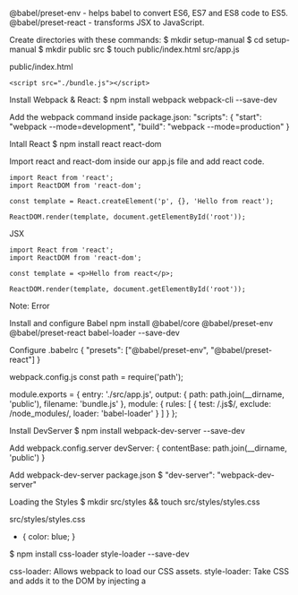 @babel/preset-env - helps babel to convert ES6, ES7 and ES8 code to ES5.
@babel/preset-react - transforms JSX to JavaScript.

Create directories with these commands:
$ mkdir setup-manual
$ cd setup-manual
$ mkdir public src
$ touch public/index.html src/app.js

public/index.html
<!DOCTYPE html>
<html>
  <head>
    <meta charset="UTF-8" />
    <meta name="viewport" content="width=device-width, initial-scale=1.0" />
    <meta http-equiv="X-UA-Compatible" content="ie=edge" />
    <title>React App</title>
  </head>

  <body>
    <div id="root"></div>

    <script src="./bundle.js"></script>
  </body>
</html>

Install Webpack & React:
$ npm install webpack webpack-cli --save-dev

Add the webpack command inside package.json:
"scripts": {
    "start": "webpack --mode=development",
    "build": "webpack --mode=production"
}

Intall React
$ npm install react react-dom

Import react and react-dom inside our app.js file and add react code.
```
import React from 'react';
import ReactDOM from 'react-dom';

const template = React.createElement('p', {}, 'Hello from react');

ReactDOM.render(template, document.getElementById('root'));
```

JSX
```
import React from 'react';
import ReactDOM from 'react-dom';

const template = <p>Hello from react</p>;

ReactDOM.render(template, document.getElementById('root'));
```
Note: Error

Install and configure Babel
npm install @babel/core @babel/preset-env @babel/preset-react babel-loader --save-dev

Configure .babelrc
{
  "presets": ["@babel/preset-env", "@babel/preset-react"]
}

webpack.config.js
const path = require('path');

module.exports = {
  entry: './src/app.js',
  output: {
    path: path.join(__dirname, 'public'),
    filename: 'bundle.js'
  },
  module: {
    rules: [
      {
        test: /\.js$/,
        exclude: /node_modules/,
        loader: 'babel-loader'
      }
    ]
  }
};

Install DevServer
$ npm install webpack-dev-server --save-dev

Add webpack.config.server
devServer: {
  contentBase: path.join(__dirname, 'public')
}

Add webpack-dev-server package.json
$ "dev-server": "webpack-dev-server"

Loading the Styles
$ mkdir src/styles && touch src/styles/styles.css

src/styles/styles.css
* {
  color: blue;
}

$ npm install css-loader style-loader --save-dev

css-loader: Allows webpack to load our CSS assets.
style-loader: Take CSS and adds it to the DOM by injecting a <style> tag.

webpack.config.js
const path = require('path');

module.exports = {
  entry: './src/app.js',
  output: {
    path: path.join(__dirname, 'public'),
    filename: 'bundle.js'
  },
  module: {
    rules: [
      {
        test: /\.js$/,
        exclude: /node_modules/,
        loader: 'babel-loader'
      },
      // New rules to load css
      {
        test: /\.css$/,
        use: ['style-loader', 'css-loader']
      }
    ]
  },
  devtool: 'cheap-module-eval-source-map',
  devServer: {
    contentBase: path.join(__dirname, 'public')
  }
};

Import style.css inside app.js file and run dev-server to see the effect.
```
import React from 'react';
import ReactDOM from 'react-dom';
import './styles/styles.css';

const template = <p>Hello from react</p>;

ReactDOM.render(template, document.getElementById('root'));
```